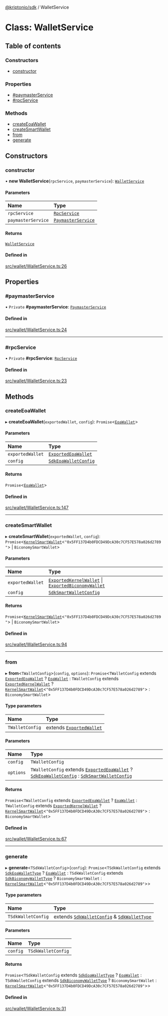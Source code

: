 [@kriptonio/sdk](../README.md) / WalletService

# Class: WalletService

## Table of contents

### Constructors

- [constructor](WalletService.md#constructor)

### Properties

- [#paymasterService](WalletService.md##paymasterservice)
- [#rpcService](WalletService.md##rpcservice)

### Methods

- [createEoaWallet](WalletService.md#createeoawallet)
- [createSmartWallet](WalletService.md#createsmartwallet)
- [from](WalletService.md#from)
- [generate](WalletService.md#generate)

## Constructors

### constructor

• **new WalletService**(`rpcService`, `paymasterService`): [`WalletService`](WalletService.md)

#### Parameters

| Name | Type |
| :------ | :------ |
| `rpcService` | [`RpcService`](RpcService.md) |
| `paymasterService` | [`PaymasterService`](PaymasterService.md) |

#### Returns

[`WalletService`](WalletService.md)

#### Defined in

[src/wallet/WalletService.ts:26](https://github.com/kriptonio/sdk/blob/9e9d3ab/packages/sdk/src/wallet/WalletService.ts#L26)

## Properties

### #paymasterService

• `Private` **#paymasterService**: [`PaymasterService`](PaymasterService.md)

#### Defined in

[src/wallet/WalletService.ts:24](https://github.com/kriptonio/sdk/blob/9e9d3ab/packages/sdk/src/wallet/WalletService.ts#L24)

___

### #rpcService

• `Private` **#rpcService**: [`RpcService`](RpcService.md)

#### Defined in

[src/wallet/WalletService.ts:23](https://github.com/kriptonio/sdk/blob/9e9d3ab/packages/sdk/src/wallet/WalletService.ts#L23)

## Methods

### createEoaWallet

▸ **createEoaWallet**(`exportedWallet`, `config`): `Promise`\<[`EoaWallet`](EoaWallet.md)\>

#### Parameters

| Name | Type |
| :------ | :------ |
| `exportedWallet` | [`ExportedEoaWallet`](../README.md#exportedeoawallet) |
| `config` | [`SdkEoaWalletConfig`](../README.md#sdkeoawalletconfig) |

#### Returns

`Promise`\<[`EoaWallet`](EoaWallet.md)\>

#### Defined in

[src/wallet/WalletService.ts:147](https://github.com/kriptonio/sdk/blob/9e9d3ab/packages/sdk/src/wallet/WalletService.ts#L147)

___

### createSmartWallet

▸ **createSmartWallet**(`exportedWallet`, `config`): `Promise`\<[`KernelSmartWallet`](KernelSmartWallet.md)\<``"0x5FF137D4b0FDCD49DcA30c7CF57E578a026d2789"``\> \| `BiconomySmartWallet`\>

#### Parameters

| Name | Type |
| :------ | :------ |
| `exportedWallet` | [`ExportedKernelWallet`](../README.md#exportedkernelwallet) \| [`ExportedBiconomyWallet`](../README.md#exportedbiconomywallet) |
| `config` | [`SdkSmartWalletConfig`](../README.md#sdksmartwalletconfig) |

#### Returns

`Promise`\<[`KernelSmartWallet`](KernelSmartWallet.md)\<``"0x5FF137D4b0FDCD49DcA30c7CF57E578a026d2789"``\> \| `BiconomySmartWallet`\>

#### Defined in

[src/wallet/WalletService.ts:94](https://github.com/kriptonio/sdk/blob/9e9d3ab/packages/sdk/src/wallet/WalletService.ts#L94)

___

### from

▸ **from**\<`TWalletConfig`\>(`config`, `options`): `Promise`\<`TWalletConfig` extends [`ExportedEoaWallet`](../README.md#exportedeoawallet) ? [`EoaWallet`](EoaWallet.md) : `TWalletConfig` extends [`ExportedKernelWallet`](../README.md#exportedkernelwallet) ? [`KernelSmartWallet`](KernelSmartWallet.md)\<``"0x5FF137D4b0FDCD49DcA30c7CF57E578a026d2789"``\> : `BiconomySmartWallet`\>

#### Type parameters

| Name | Type |
| :------ | :------ |
| `TWalletConfig` | extends [`ExportedWallet`](../README.md#exportedwallet) |

#### Parameters

| Name | Type |
| :------ | :------ |
| `config` | `TWalletConfig` |
| `options` | `TWalletConfig` extends [`ExportedEoaWallet`](../README.md#exportedeoawallet) ? [`SdkEoaWalletConfig`](../README.md#sdkeoawalletconfig) : [`SdkSmartWalletConfig`](../README.md#sdksmartwalletconfig) |

#### Returns

`Promise`\<`TWalletConfig` extends [`ExportedEoaWallet`](../README.md#exportedeoawallet) ? [`EoaWallet`](EoaWallet.md) : `TWalletConfig` extends [`ExportedKernelWallet`](../README.md#exportedkernelwallet) ? [`KernelSmartWallet`](KernelSmartWallet.md)\<``"0x5FF137D4b0FDCD49DcA30c7CF57E578a026d2789"``\> : `BiconomySmartWallet`\>

#### Defined in

[src/wallet/WalletService.ts:67](https://github.com/kriptonio/sdk/blob/9e9d3ab/packages/sdk/src/wallet/WalletService.ts#L67)

___

### generate

▸ **generate**\<`TSdkWalletConfig`\>(`config`): `Promise`\<`TSdkWalletConfig` extends [`SdkEoaWalletType`](../README.md#sdkeoawallettype) ? [`EoaWallet`](EoaWallet.md) : `TSdkWalletConfig` extends [`SdkBiconomyWalletType`](../README.md#sdkbiconomywallettype) ? `BiconomySmartWallet` : [`KernelSmartWallet`](KernelSmartWallet.md)\<``"0x5FF137D4b0FDCD49DcA30c7CF57E578a026d2789"``\>\>

#### Type parameters

| Name | Type |
| :------ | :------ |
| `TSdkWalletConfig` | extends [`SdkWalletConfig`](../README.md#sdkwalletconfig) & [`SdkWalletType`](../README.md#sdkwallettype) |

#### Parameters

| Name | Type |
| :------ | :------ |
| `config` | `TSdkWalletConfig` |

#### Returns

`Promise`\<`TSdkWalletConfig` extends [`SdkEoaWalletType`](../README.md#sdkeoawallettype) ? [`EoaWallet`](EoaWallet.md) : `TSdkWalletConfig` extends [`SdkBiconomyWalletType`](../README.md#sdkbiconomywallettype) ? `BiconomySmartWallet` : [`KernelSmartWallet`](KernelSmartWallet.md)\<``"0x5FF137D4b0FDCD49DcA30c7CF57E578a026d2789"``\>\>

#### Defined in

[src/wallet/WalletService.ts:31](https://github.com/kriptonio/sdk/blob/9e9d3ab/packages/sdk/src/wallet/WalletService.ts#L31)
